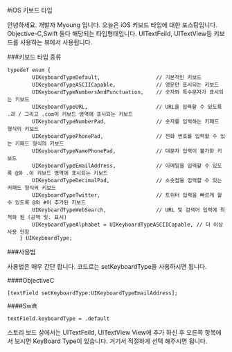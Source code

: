 

#iOS 키보드 타입

안녕하세요. 개발자 Myoung 입니다. 
오늘은 iOS 키보드 타입에 대한 포스팅입니다. Objective-C,Swift 둘다 해당되는 타입형태입니다. UITextFeild, UITextView등 키보드를 사용하는 뷰에서 사용됩니다.

###키보드 타입 종류

```
typedef enum {
        UIKeyboardTypeDefault,               	// 기본적인 키보드
        UIKeyboardTypeASCIICapable,           	// 영문만 표시되는 키보드
        UIKeyboardTypeNumbersAndPunctuation,  	// 숫자와 특수문자가 표시되는 키보드
        UIKeyboardTypeURL,                    	// URL을 입력할 수 있도록 .과 / 그리고 .com이 키보드 영역에 표시되는 키보드
        UIKeyboardTypeNumberPad,             	// 숫자를 입력하는 키패드 형식의 키보드
        UIKeyboardTypePhonePad,               	// 전화 번호를 입력할 수 있는 키패드 형식의 키보드
        UIKeyboardTypeNamePhonePad,          	// 대문자 입력이 불가한 키보드
        UIKeyboardTypeEmailAddress,           	// 이메일을 입력할 수 있도록 @와 .이 키보드 영역에 표시되는 키보드
        UIKeyboardTypeDecimalPad,             	// 소숫점을 입력할 수 있는 키패드 형식의 키보드
        UIKeyboardTypeTwitter,                	// 트위터 입력을 빠르게 할 수 있도록 @와 #이 추가된 키보드
        UIKeyboardTypeWebSearch,              	// URL 및 검색어 입력에 최적화 됨 (공백 및. 표시)
        UIKeyboardTypeAlphabet = UIKeyboardTypeASCIICapable, // 더 이상 사용 안함
    } UIKeyboardType;
```


###사용법

사용법은 매우 간단 합니다. 코드로는 setKeyboardType을 사용하시면 됩니다.

####ObjectiveC
```
[textField setKeyboardType:UIKeyboardTypeEmailAddress];
```
####Swift
```
textField.keyboardType = .default
```

스토리 보드 상에서는 UITextFeild, UITextView View에 추가 하신 후 오른쪽 항목에서 보시면
KeyBoard Type이 있습니다. 거기서 적절하게 선택 해주시면 됩니다.

















